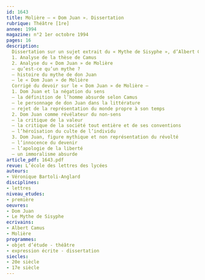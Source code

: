 ```yaml
---
id: 1643
title: Molière – « Dom Juan ». Dissertation  
rubrique: Théâtre [1re]
annee: 1994
magazine: n°2 1er octobre 1994
pages: 16
description: 
  Dissertation sur un sujet extrait du « Mythe de Sisyphe », d’Albert Camus…
  1. Analyse de la thèse de Camus
  2. Analyse du « Dom Juan » de Molière
  – qu’est-ce qu’un mythe ?
  – histoire du mythe de don Juan
  – le « Dom Juan » de Molière
  Corrigé du devoir sur le « Dom Juan » de Molière – 
  1. Dom Juan et la négation du sens
  – la définition de l’homme absurde selon Camus
  – le personnage de don Juan dans la littérature
  – rejet de la représentation du monde propre à son temps
  2. Dom Juan comme révélateur du non-sens
  – la critique de la valeur
  – la critique de la société tout entière et de ses conventions
  – l’héroïsation du culte de l’individu
  3. Dom Juan, figure mythique et non représentation du révolté
  – l’innocence du devenir
  – l’apologie de la liberté
  – un immoralisme absurde
article_pdf: 1643.pdf
revue: L’école des lettres des lycées
auteurs:
- Véronique Bartoli-Anglard
disciplines:
- lettres
niveau_etudes:
- première
oeuvres:
- Dom Juan
- Le Mythe de Sisyphe
ecrivains:
- Albert Camus
- Molière
programmes:
- objet d’étude - théâtre
- expression écrite - dissertation
siecles:
- 20e siècle
- 17e siècle
---
```


